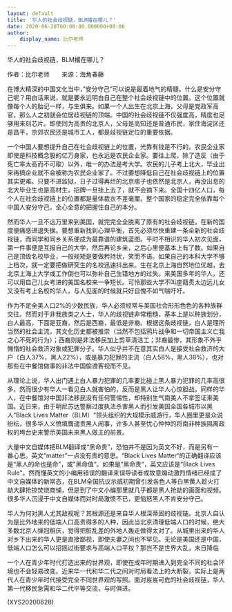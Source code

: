 ```yaml
---
layout: default
title: '华人的社会歧视链，BLM撂在哪儿？'
date: 2020-06-28T00:00:00.000000+08:00
author:
    display_name: 比尔老师
---
```


华人的社会歧视链，BLM撂在哪儿？

作者：比尔老师　　来源：海角春藤

在博大精深的中国文化当中，”安分守己”可以说是最着地气的精髓。什么是安分守己呢？用白话来说，就是要永远明白自己在整个社会歧视链中的位置。这个位置就像每个人的胎记一样，与生俱来。如果一个人出生在北京上海，父母是党政军高官，那么人之初就会位居歧视链的顶端。中国的社会歧视链不仅强度高，精度也足够用来刻芯片。即使同为高贵的北京人，父母是高知还是普通市民，家住海淀区还是昌平，京郊农民还是城市工人，都是歧视链定位的重要依据。

一个中国人要想提升自己在社会歧视链上的位置，光靠有钱是不行的。农民企业家即使是科技概念股的亿万身家，也永远是农民企业家。要往上爬，除了造反（由于死亡率太高而不可取）以外，唯一的办法是考大学。农民的儿子考上北大，毕业出来再搞企业就不会被称为农民企业家了。不过要想降低自己在社会歧视链上的位置其实更难。只要不进监狱，日子过得再烂的北京痞子也依然是北京人，再没出息的北大毕业生也是高材生，招牌一旦挂上去了，就不会摘下来。全国十四亿人口，每个人在社会歧视链上的位置都是量体裁衣不差毫厘。整个国家的稳定完全依靠每个中国人安分守己，全心全意的把握住自己的本分。

然而华人一旦不远万里来到美国，就完完全全脱离了原有的社会歧视链，在新的国度便痛感进退失据。要想重新找到心理平衡，首先必须尽快重建一条全新的社会歧视链，而同学和同乡关系便成为最靠谱的建筑蓝图。平时不相识的华人初次见面，第一件事便是互报自己的大学，然后再论乡亲，之后心里便基本上有了数。如果自己是顶级名校毕业，一般规矩是要做矜持状，笑而不语。如果自己的本科大学不够上档次，就一定要把做研究生的名校迅速抖出来。生在北京上海自然地位优越，去北京上海上大学或工作倒也可以弥补自己生错地方的过失。来美国多年的华人，还可以用自己儿女考进的美国名校来一争短长。可怜那些大学不叫座籍贯太边远儿女又没有考上名校的华人，与人见面的时候就只好自愧不如气喘吁吁。

作为不足全美人口2%的少数民族，华人必须经常与美国社会形形色色的各种族群交往。然而对于非我族类之人士，华人的歧视链非常粗糙，基本上是以种族划分，白人最高，下面是亚裔，然后是西裔，最低是非裔。根据这条歧视链，白人是理所当然的社会主流，其文化历史都被推崇（当然不包括鸦片战争和一切帝国主义亡我之心不死的行为）；西裔则是非法移民加上剪草清洁工；非裔最惨，其形象不外乎懒惰的社会救济对象或犯罪分子。华人似乎并不在意其实白人是接受社会救济的大户（白人37%，黑人22%），或是暴力犯罪的主流（白人58%，黑人38%），也对那些在中餐馆做事的非法中国偷渡客视而不见。

从理论上说，华人出门遇上白人暴力犯罪的几率要比碰上黑人暴力犯罪的几率高很多，然而很少有华人一看见白人就害怕的，反而是黑人让华人心惊胆战。同样的华人，在中餐馆对中国非法移民没有任何警惕性，却特别生气南美人不拿签证来美国。近日来，由于明尼苏达警察过度执法杀害黑人而引发美国全国各城市以黑人“Black Lives Matter（BLM）“领头组织的大规模示威游行，华人圈里更是众说纷纭，很多华人义愤填膺谴责黑人闹事，许多人甚至忧心忡忡的将南非种族隔离政权的垮台史来警示美国未来黑人做主的前景。

大量中文自媒体把BLM翻译成“黑命贵”，恐怕并不是因为英文不好，而是另有一番心思。英文“matter”一点没有贵的意思。“Black Lives Matter“的正确翻译应该是“黑人的命也是命”，或”黑命值“。如果是”黑命贵“，英文应该是“Black Lives Rule"。然而懂英文的小编用错误的翻译来误导读者或故意煽动激烈情绪已经成了中文自媒体的新常态，在BLM全国抗议示威初期曾引发各色人等白黑黄人趁火打劫大肆抢掠焚烧商铺，但是到了中文小编那里就几乎都是黑人抢劫的画面和视频。很多华人沉浸于中文自媒体而对时局激愤不已，更恼怒黑人不肯安分守己。

华人为何对黑人尤其敌视呢？其根源还是来自华人根深蒂固的歧视链。北京人自认为是比外地来的低端人口高贵得多的人种，因此当北京清理低端人口的时候，绝大多数北京人弹冠相庆，觉得把脏乱差的外地人轰走做得太对了。从城里出来的华人对乡下出来的华人更是直接鄙视，即使夫妻之间也不罕见。无论是美国还是中国，低端人口怎么可以招摇过街要求与高端人口平权？那岂不是世界大乱，末日降临

一个人在青少年时代打造出来的世界观，即使在成年时期进入到完全不同的社会环境也不会轻易改变。近来华一代和华二代之间对时局看法上的大断裂，实际上是两代人在青少年时代接受完全不同世界观的写照。面对岌岌可危的社会歧视链，华人第一代移民急需和华二代平等交流，与时俱进。

(XYS20200628)

